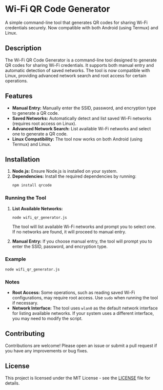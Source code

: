 # Wi-Fi QR Code Generator

A simple command-line tool that generates QR codes for sharing Wi-Fi credentials securely. Now compatible with both Android (using Termux) and Linux.

## Description

The Wi-Fi QR Code Generator is a command-line tool designed to generate QR codes for sharing Wi-Fi credentials. It supports both manual entry and automatic detection of saved networks. The tool is now compatible with Linux, providing advanced network search and root access for certain operations.

## Features

- **Manual Entry:** Manually enter the SSID, password, and encryption type to generate a QR code.
- **Saved Networks:** Automatically detect and list saved Wi-Fi networks (requires root access on Linux).
- **Advanced Network Search:** List available Wi-Fi networks and select one to generate a QR code.
- **Linux Compatibility:** The tool now works on both Android (using Termux) and Linux.

## Installation

1. **Node.js:** Ensure Node.js is installed on your system.
2. **Dependencies:** Install the required dependencies by running:
   ```sh
   npm install qrcode
   ```

### Running the Tool

1. **List Available Networks:**
   ```sh
   node wifi_qr_generator.js
   ```
   The tool will list available Wi-Fi networks and prompt you to select one. If no networks are found, it will proceed to manual entry.

2. **Manual Entry:**
   If you choose manual entry, the tool will prompt you to enter the SSID, password, and encryption type.

### Example

```sh
node wifi_qr_generator.js
```

### Notes

- **Root Access:** Some operations, such as reading saved Wi-Fi configurations, may require root access. Use `sudo` when running the tool if necessary.
- **Network Interface:** The tool uses `wlan0` as the default network interface for listing available networks. If your system uses a different interface, you may need to modify the script.

## Contributing

Contributions are welcome! Please open an issue or submit a pull request if you have any improvements or bug fixes.

## License

This project is licensed under the MIT License - see the [LICENSE](LICENSE) file for details.
